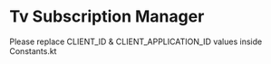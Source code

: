 # Tv Subscription Manager

Please replace CLIENT_ID & CLIENT_APPLICATION_ID values inside Constants.kt
